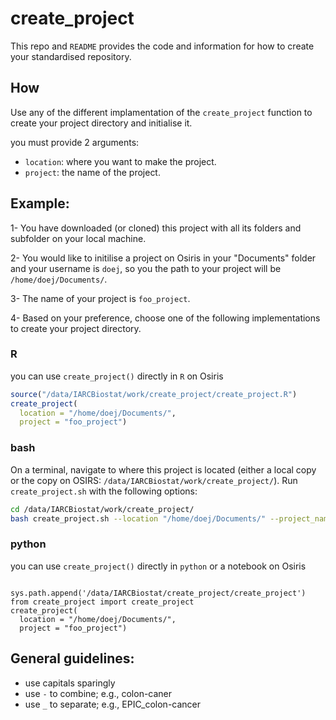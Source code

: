 # create_project

This repo and `README` provides the code and information for how to create your standardised repository.

## How
Use any of the different implamentation of the `create_project` function to create your project directory and initialise it. 
  
you must provide 2 arguments:  
  * `location`: where you want to make the project.
  * `project`: the name of the project.
  
## Example:

1- You have downloaded (or cloned) this project with all its folders and subfolder on your local machine.

2- You would like to initilise a project on Osiris in your "Documents" folder and your username is `doej`, so you the path to your project will be `/home/doej/Documents/`.

3- The name of your project is `foo_project`.

4- Based on your preference, choose one of the following implementations to create your project directory.
  

### R 
you can use `create_project()` directly in `R` on Osiris
```R
source("/data/IARCBiostat/work/create_project/create_project.R")
create_project(
  location = "/home/doej/Documents/",
  project = "foo_project")
```
### bash
On a terminal, navigate to where this project is located (either a local copy or the copy on OSIRS: `/data/IARCBiostat/work/create_project/`). Run `create_project.sh` with the following options:
```bash
cd /data/IARCBiostat/work/create_project/
bash create_project.sh --location "/home/doej/Documents/" --project_name "foo_project"
```

  ### python 
  you can use `create_project()` directly in `python` or a notebook on Osiris
```

sys.path.append('/data/IARCBiostat/create_project/create_project')
from create_project import create_project
create_project(
  location = "/home/doej/Documents/",
  project = "foo_project")  
```

## General guidelines:
  * use capitals sparingly
  * use `-` to combine; e.g., colon-caner
  * use `_` to separate; e.g., EPIC_colon-cancer

